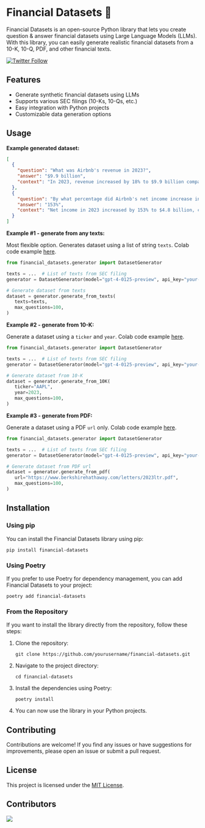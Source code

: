 # Financial Datasets 🧪

Financial Datasets is an open-source Python library 
that lets you create question & answer financial datasets
using Large Language Models (LLMs). With this library,
you can easily generate realistic financial datasets from a 10-K, 
10-Q, PDF, and other financial texts.

[![Twitter Follow](https://img.shields.io/twitter/follow/virattt?style=social)](https://twitter.com/virattt)

## Features

- Generate synthetic financial datasets using LLMs
- Supports various SEC filings (10-Ks, 10-Qs, etc.)
- Easy integration with Python projects
- Customizable data generation options

## Usage

**Example generated dataset:**
```json
[
  {
    "question": "What was Airbnb's revenue in 2023?",
    "answer": "$9.9 billion",
    "context": "In 2023, revenue increased by 18% to $9.9 billion compared to 2022, primarily due to a 14% increase in Nights and Experiences Booked of 54.5 million combined with higher average daily rates driving a 16% increase in Gross Booking Value of $10.0 billion."
  },
  {
    "question": "By what percentage did Airbnb's net income increase in 2023 compared to the prior year?",
    "answer": "153%",
    "context": "Net income in 2023 increased by 153% to $4.8 billion, compared to the prior year, driven by our revenue growth, increased interest income, discipline in managing our cost structure, and the release of a portion of our valuation allowance on deferred tax assets of $2.9 billion."
  }
]
```

**Example #1 - generate from any texts:**

Most flexible option.  Generates dataset using a list of string `texts`. Colab code example [here](https://colab.research.google.com/gist/virattt/f9b5a0ae82cc0caab57df5dedc2927c9/intro-financial-datasets.ipynb).

```python
from financial_datasets.generator import DatasetGenerator

texts = ...  # List of texts from SEC filing
generator = DatasetGenerator(model="gpt-4-0125-preview", api_key="your-openai-key")

# Generate dataset from texts
dataset = generator.generate_from_texts(
   texts=texts, 
   max_questions=100,
)
```

**Example #2 - generate from 10-K:**

Generate a dataset using a `ticker` and `year`.  Colab code example [here](https://colab.research.google.com/gist/virattt/743872e143034987d20e6a6c7bb9d0a1/intro-financial-datasets.ipynb).

```python
from financial_datasets.generator import DatasetGenerator

texts = ...  # List of texts from SEC filing
generator = DatasetGenerator(model="gpt-4-0125-preview", api_key="your-openai-key")

# Generate dataset from 10-K
dataset = generator.generate_from_10K(
   ticker="AAPL",
   year=2023,
   max_questions=100,
)
```

**Example #3 - generate from PDF:**

Generate a dataset using a PDF `url` only.  Colab code example [here](https://colab.research.google.com/gist/virattt/b04442ee7c6c0d0bb3c9371af2283a20/intro-financial-datasets.ipynb).

```python
from financial_datasets.generator import DatasetGenerator

texts = ...  # List of texts from SEC filing
generator = DatasetGenerator(model="gpt-4-0125-preview", api_key="your-openai-key")

# Generate dataset from PDF url
dataset = generator.generate_from_pdf(
   url="https://www.berkshirehathaway.com/letters/2023ltr.pdf",
   max_questions=100,
)
```

## Installation

### Using pip

You can install the Financial Datasets library using pip:

```
pip install financial-datasets
```

### Using Poetry

If you prefer to use Poetry for dependency management, you can add Financial Datasets to your project:

```
poetry add financial-datasets
```

### From the Repository

If you want to install the library directly from the repository, follow these steps:

1. Clone the repository:
   ```
   git clone https://github.com/yourusername/financial-datasets.git
   ```

2. Navigate to the project directory:
   ```
   cd financial-datasets
   ```
   
3. Install the dependencies using Poetry:
   ```
   poetry install
   ```

4. You can now use the library in your Python projects.

## Contributing

Contributions are welcome! If you find any issues or have suggestions for improvements, 
please open an issue or submit a pull request.

## License

This project is licensed under the [MIT License](link-to-license-file).

## Contributors

<a href="https://github.com/virattt/financial-datasets/graphs/contributors">
  <img src="https://contrib.rocks/image?repo=virattt/financial-datasets" />
</a>